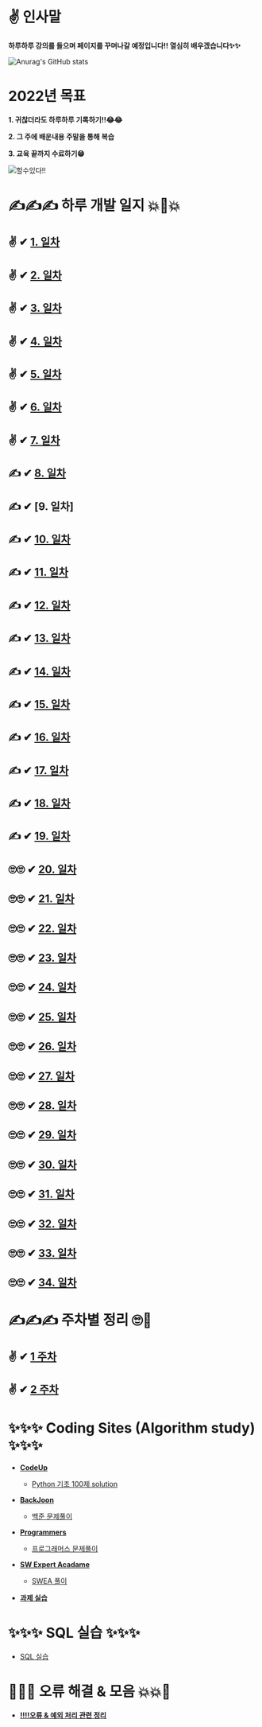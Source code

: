 # ✌ 인사말

 **하루하루 강의를 들으며 페이지를 꾸며나갈 예정입니다!! 열심히 배우겠습니다✨✨**

![Anurag's GitHub stats](https://github-readme-stats.vercel.app/api?username=choikeunyoung&show_icons=true&theme=radical)


# 2022년 목표 


**1. 귀찮더라도 하루하루 기록하기!!😂😂**

**2. 그 주에 배운내용 주말을 통해 복습**

**3. 교육 끝까지 수료하기😁**

![할수있다!!](https://mblogthumb-phinf.pstatic.net/MjAxODA1MjhfMTA0/MDAxNTI3NDg3MTczOTY5.C2eXPMwTXPN7mN6rhXpLrbLAu36fyR7JDr3Ym8URGl8g.97dxz-n9zjbzgv8KbhDwrICDNbNierqWueC0aRsfgjIg.JPEG.ehfkdl8989/KakaoTalk_Moim_4UjmLsR1AohJhEmSqqNZkX7uHKU0kp.jpg?type=w800)



# ✍✍✍ 하루 개발 일지 💥💢💥

## ✌ ✔ [1. 일차](https://github.com/choikeunyoung/mystory/tree/master/1%20%EC%9D%BC%EC%B0%A8)
## ✌ ✔ [2. 일차](https://github.com/choikeunyoung/mystory/tree/master/2%20%EC%9D%BC%EC%B0%A8)
## ✌ ✔ [3. 일차](https://github.com/choikeunyoung/mystory/tree/master/3%20%EC%9D%BC%EC%B0%A8)
## ✌ ✔ [4. 일차](https://github.com/choikeunyoung/mystory/blob/master/4%20%EC%9D%BC%EC%B0%A8/reserch.md)
## ✌ ✔ [5. 일차](https://github.com/choikeunyoung/mystory/tree/master/5%20%EC%9D%BC%EC%B0%A8)
## ✌ ✔ [6. 일차](https://github.com/choikeunyoung/mystory/tree/master/6%20%EC%9D%BC%EC%B0%A8)
## ✌ ✔ [7. 일차](https://github.com/choikeunyoung/mystory/tree/master/7%20%EC%9D%BC%EC%B0%A8)
## ✍ ✔ [8. 일차](https://github.com/choikeunyoung/mystory/tree/master/8%20%EC%9D%BC%EC%B0%A8)
## ✍ ✔ [9. 일차]
## ✍ ✔ [10. 일차](https://github.com/choikeunyoung/mystory/tree/master/10%20%EC%9D%BC%EC%B0%A8)
## ✍ ✔ [11. 일차](https://github.com/choikeunyoung/mystory/tree/master/11%20%EC%9D%BC%EC%B0%A8)
## ✍ ✔ [12. 일차](https://github.com/choikeunyoung/mystory/tree/master/12%20%EC%9D%BC%EC%B0%A8)
## ✍ ✔ [13. 일차](https://github.com/choikeunyoung/mystory/tree/master/13%20%EC%9D%BC%EC%B0%A8)
## ✍ ✔ [14. 일차](https://github.com/choikeunyoung/mystory/tree/master/14%20%EC%9D%BC%EC%B0%A8)
## ✍ ✔ [15. 일차](https://github.com/choikeunyoung/mystory/tree/master/15%20%EC%9D%BC%EC%B0%A8)
## ✍ ✔ [16. 일차](https://github.com/choikeunyoung/mystory/tree/master/16%20%EC%9D%BC%EC%B0%A8)
## ✍ ✔ [17. 일차](https://github.com/choikeunyoung/mystory/tree/master/17%20%EC%9D%BC%EC%B0%A8)
## ✍ ✔ [18. 일차](https://github.com/choikeunyoung/mystory/tree/master/18%20%EC%9D%BC%EC%B0%A8)
## ✍ ✔ [19. 일차](https://github.com/choikeunyoung/mystory/tree/master/19%20%EC%9D%BC%EC%B0%A8)
## 🙄🙄 ✔ [20. 일차](https://github.com/choikeunyoung/mystory/tree/master/20%20%EC%9D%BC%EC%B0%A8)
## 🙄🙄 ✔ [21. 일차](https://github.com/choikeunyoung/mystory/tree/master/21%20%EC%9D%BC%EC%B0%A8)
## 🙄🙄 ✔ [22. 일차](https://github.com/choikeunyoung/mystory/tree/master/22%20%EC%9D%BC%EC%B0%A8)
## 🙄🙄 ✔ [23. 일차](https://github.com/choikeunyoung/mystory/tree/master/23%20%EC%9D%BC%EC%B0%A8)
## 🙄🙄 ✔ [24. 일차](https://github.com/choikeunyoung/mystory/tree/master/24%20%EC%9D%BC%EC%B0%A8)
## 🙄🙄 ✔ [25. 일차](https://github.com/choikeunyoung/mystory/tree/master/25%20%EC%9D%BC%EC%B0%A8)
## 🙄🙄 ✔ [26. 일차](https://github.com/choikeunyoung/mystory/tree/master/26%20%EC%9D%BC%EC%B0%A8)
## 🙄🙄 ✔ [27. 일차](https://github.com/choikeunyoung/mystory/tree/master/27%20%EC%9D%BC%EC%B0%A8)
## 🙄🙄 ✔ [28. 일차](https://github.com/choikeunyoung/mystory/tree/master/28%20%EC%9D%BC%EC%B0%A8)
## 🙄🙄 ✔ [29. 일차](https://github.com/choikeunyoung/mystory/tree/master/29%20%EC%9D%BC%EC%B0%A8)
## 🙄🙄 ✔ [30. 일차](https://github.com/choikeunyoung/mystory/tree/master/30%20%EC%9D%BC%EC%B0%A8)
## 🙄🙄 ✔ [31. 일차](https://github.com/choikeunyoung/mystory/tree/master/31%20%EC%9D%BC%EC%B0%A8)
## 🙄🙄 ✔ [32. 일차](https://github.com/choikeunyoung/mystory/tree/master/32%20%EC%9D%BC%EC%B0%A8)
## 🙄🙄 ✔ [33. 일차](https://github.com/choikeunyoung/mystory/tree/master/33%20%EC%9D%BC%EC%B0%A8)
## 🙄🙄 ✔ [34. 일차](https://github.com/choikeunyoung/mystory/tree/master/34%20%EC%9D%BC%EC%B0%A8)
# ✍✍✍ 주차별 정리 🙄💅

## ✌ ✔ [1 주차](https://github.com/choikeunyoung/reviews/tree/master/1%20%EC%A3%BC%EC%B0%A8%20%EB%B3%B5%EC%8A%B5)
## ✌ ✔ [2 주차](https://github.com/choikeunyoung/reviews/tree/master/2%20%EC%A3%BC%EC%B0%A8%20%EB%B3%B5%EC%8A%B5)

# ✨✨✨ Coding Sites (Algorithm study) ✨✨✨
  - **[CodeUp](https://codeup.kr/)**
    - [Python 기초 100제 solution](https://github.com/choikeunyoung/algorithm/tree/master/codeup_100)
  
  - **[BackJoon](https://www.acmicpc.net/)**
    - [백준 문제풀이](https://github.com/choikeunyoung/algorithm/tree/master/%EB%B0%B1%EC%A4%80)

  - **[Programmers](https://programmers.co.kr/)**
    - [프로그래머스 문제풀이](https://github.com/choikeunyoung/algorithm/tree/master/%ED%94%84%EB%A1%9C%EA%B7%B8%EB%9E%98%EB%A8%B8%EC%8A%A4)

  - **[SW Expert Acadame](https://swexpertacademy.com/main/main.do)**
    - [SWEA 풀이](https://github.com/choikeunyoung/algorithm/tree/master/SWEA)
    
  - **[과제 실습](https://github.com/choikeunyoung/algorithm/tree/master/%EA%B0%95%EC%9D%98%20%EC%8B%A4%EC%8A%B5)**

# ✨✨✨ SQL 실습 ✨✨✨

  - [SQL 실습](https://github.com/choikeunyoung/SQL)

# 💢💥💥 오류 해결 & 모음 💥💥💢

  - **[‼‼오류 & 예외 처리 관련 정리](https://github.com/choikeunyoung/mystory/tree/master/10%20%EC%9D%BC%EC%B0%A8)**